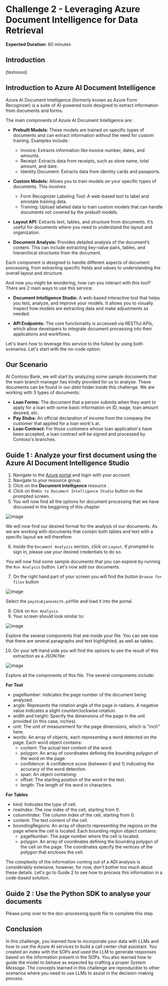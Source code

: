 # Challenge 2 - Leveraging Azure Document Intelligence for Data Retrieval

**Expected Duration:** 60 minutes

## Introduction
[textoooo]

## Introduction to Azure AI Document Intelligence

Azure AI Document Intelligence (formerly known as Azure Form Recognizer) is a suite of AI-powered tools designed to extract information from documents and forms. 

The main components of Azure AI Document Intelligence are:

- **Prebuilt Models:** These models are trained on specific types of documents and can extract information without the need for custom training. Examples include:
    - Invoice: Extracts information like invoice number, dates, and amounts.
    - Receipt: Extracts data from receipts, such as store name, total amount, and date.
    - Identity Document: Extracts data from identity cards and passports.

- **Custom Models:** Allows you to train models on your specific types of documents. This involves:
    - Form Recognizer Labeling Tool: A web-based tool to label and annotate training data.
    - Training: Upload labeled data to train custom models that can handle documents not covered by the prebuilt models.
- **Layout API:** Extracts text, tables, and structure from documents. It’s useful for documents where you need to understand the layout and organization.

- **Document Analysis:** Provides detailed analysis of the document’s content. This can include extracting key-value pairs, tables, and hierarchical structures from the document.

Each component is designed to handle different aspects of document processing, from extracting specific fields and values to understanding the overall layout and structure.


And now you might be wondering, how can you interact with this tool? There are 2 main ways to use this service:

- **Document Intelligence Studio:** A web-based interactive tool that helps you test, analyze, and improve your models. It allows you to visually inspect how models are extracting data and make adjustments as needed.

- **API Endpoints:** The core functionality is accessed via RESTful APIs, which allow developers to integrate document processing into their applications and workflows.


Let's learn how to leverage this service to the fullest by using both scenarios. Let's start with the no-code option.


## Our Scenario

At Contoso Bank, we will start by analyzing some sample documents that the main branch manager has kindly provided for us to analyse. These documents can be found in our *data* folder inside this challenge. We are working with 3 types of documents:
- **Loan Forms:** The document that a person submits when they want to apply for a loan with some basic information on ID, wage, loan amount desired, etc.
- **Pay Stubs:** An official declaration of income from the company the customer that applied for a loan work's at.
- **Loan Contract:** For those customers whose loan application's have been accepted, a loan contract will be signed and processed by Contoso's branches. 


## Guide 1 : Analyze your first document using the Azure AI Document Intelligence Studio
1. Navigate to the [Azure portal](https://portal.azure.com/#home) and login with your account.
2. Navigate to your resource group.
3. Click on the **Document intelligence** resource .
4. Click on the`Go to Document Intelligence Studio` button on the prompted screen.
5. You will now find all the options for document processing that we have discussed in the beggining of this chapter

![image](https://github.com/user-attachments/assets/bf8ec313-5356-4124-8e60-39acdc9f15d0)

We will now find our desired format for the analysis of our documents. As we are working with documents that contain both tables and text with a specific layout we will therefore:

6. Inside the `Document Analysis` section, click on `Layout`. If prompted to sign in, please use your desired credentials to do so.

You will now find some sample documents that you can explore by running the `Run Analysis` button. 
Let's now add our documents.

7. On the right hand part of your screen you will find the button `Browse for files` button
   
![image](https://github.com/user-attachments/assets/44f9fca5-629a-46c8-bcb7-bb5e998bda43)

Select the `paystubjanesmith.pdf`file and load it into the portal. 

8. Click on `Run Analysis`.
9. Your screen should look similar to:

![image](https://github.com/user-attachments/assets/6e3096a9-3b44-4b5d-ab97-c0b954d37b4c)

Explore the several components that are inside your file. You can see now that there are several paragraphs and text highlighted, as well as tables. 

10. On your left-hand side you will find the options to see the result of this extraction as a JSON file:

![image](https://github.com/user-attachments/assets/46f932c7-ece3-4f83-893b-a5ee857e6277)

Explore all the components of this file. The several components include:

**For Text**

- pageNumber: Indicates the page number of the document being analyzed. 
- angle: Represents the rotation angle of the page in radians. A negative value indicates a slight counterclockwise rotation.
- width and height: Specify the dimensions of the page in the unit provided (in this case, inches).
- unit: The unit of measurement for the page dimensions, which is "inch" here.
- words: An array of objects, each representing a word detected on the page. Each word object contains:
    - content: The actual text content of the word.
    - polygon: An array of coordinates defining the bounding polygon of the word on the page.
    - confidence: A confidence score (between 0 and 1) indicating the accuracy of the word detection.
    - span: An object containing:
    - offset: The starting position of the word in the text.
    - length: The length of the word in characters.

**For Tables**

- kind: Indicates the type of cell. 
- rowIndex: The row index of the cell, starting from 0. 
- columnIndex: The column index of the cell, starting from 0. 
- content: The text content of the cell.
- boundingRegions: An array of objects representing the regions on the page where the cell is located. Each bounding region object contains:
    - pageNumber: The page number where the cell is located. 
    - polygon: An array of coordinates defining the bounding polygon of the cell on the page. The coordinates specify the vertices of the polygon that encloses the cell.

The complexity of the information coming out of a ADI analysis is considerably extensive, however, for now, don't bother too much about these details. 
Let's go to Guide 2 to see how to process this information in a code-based solution.

## Guide 2 : Use the Python SDK to analyse your documents

Please jump over to the doc-processing.ipynb file to complete this step



## Conclusion
In this challenge, you learned how to incorporate your data with LLMs and how to use the Azure AI services to build a call center chat assistant. You created an index with the SOPs and used the LLM to generate responses based on the information present in the SOPs. You also learned how to guide the model to behave as expected by crafting a proper *System Message*. The concepts learned in this challenge are reproducible to other scenarios where you need to use LLMs to assist in the decision-making process.
